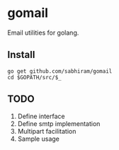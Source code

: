 # gomail

Email utilities for golang.

## Install

```
go get github.com/sabhiram/gomail
cd $GOPATH/src/$_
```

## TODO

1. Define interface
2. Define smtp implementation
3. Multipart facilitation
4. Sample usage
